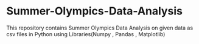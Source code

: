 # Summer-Olympics-Data-Analysis
This repository  contains Summer Olympics Data Analysis on given data as csv files in Python using Libraries(Numpy , Pandas , Matplotlib)

